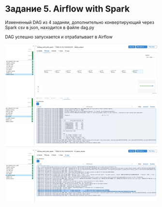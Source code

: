 # Задание 5. Airflow with Spark

Измененный DAG из 4 заданяи, дополнительно конвертирующий через Spark csv в json, находится в файле dag.py

DAG успешно запускается и отрабатывает в Airflow

![one](./img/dag_1.jpg)
![two](./img/dag_2.jpg)
![three](./img/dag_3.jpg)